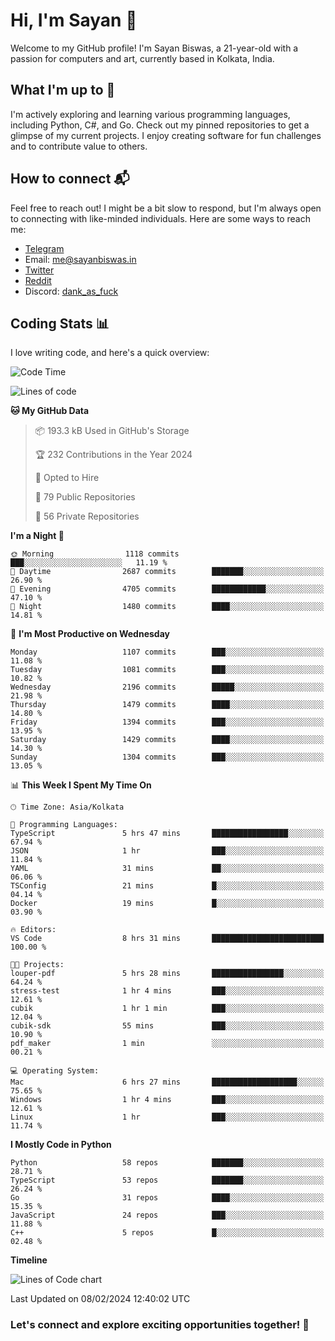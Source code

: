 # Hi, I'm Sayan 👋

Welcome to my GitHub profile! I'm Sayan Biswas, a 21-year-old with a passion for computers and art, currently based in Kolkata, India.

## What I'm up to 🚀

I'm actively exploring and learning various programming languages, including Python, C#, and Go. Check out my pinned repositories to get a glimpse of my current projects. I enjoy creating software for fun challenges and to contribute value to others.

## How to connect 📬

Feel free to reach out! I might be a bit slow to respond, but I'm always open to connecting with like-minded individuals. Here are some ways to reach me:

- [Telegram](https://t.me/dank_as_fuck)
- Email: [me@sayanbiswas.in](mailto:me@sayanbiswas.in)
- [Twitter](https://twitter.com/TheDankDel)
- [Reddit](https://www.reddit.com/user/dank_as_fuck_/)
- Discord: [dank_as_fuck](https://discordapp.com/users/506536929152466945)

## Coding Stats 📊

I love writing code, and here's a quick overview:

<!--START_SECTION:waka-->
![Code Time](http://img.shields.io/badge/Code%20Time-1%2C470%20hrs%2052%20mins-blue)

![Lines of code](https://img.shields.io/badge/From%20Hello%20World%20I%27ve%20Written-6.8%20million%20lines%20of%20code-blue)

**🐱 My GitHub Data** 

> 📦 193.3 kB Used in GitHub's Storage 
 > 
> 🏆 232 Contributions in the Year 2024
 > 
> 💼 Opted to Hire
 > 
> 📜 79 Public Repositories 
 > 
> 🔑 56 Private Repositories 
 > 
**I'm a Night 🦉** 

```text
🌞 Morning                1118 commits        ███░░░░░░░░░░░░░░░░░░░░░░   11.19 % 
🌆 Daytime                2687 commits        ███████░░░░░░░░░░░░░░░░░░   26.90 % 
🌃 Evening                4705 commits        ████████████░░░░░░░░░░░░░   47.10 % 
🌙 Night                  1480 commits        ████░░░░░░░░░░░░░░░░░░░░░   14.81 % 
```
📅 **I'm Most Productive on Wednesday** 

```text
Monday                   1107 commits        ███░░░░░░░░░░░░░░░░░░░░░░   11.08 % 
Tuesday                  1081 commits        ███░░░░░░░░░░░░░░░░░░░░░░   10.82 % 
Wednesday                2196 commits        █████░░░░░░░░░░░░░░░░░░░░   21.98 % 
Thursday                 1479 commits        ████░░░░░░░░░░░░░░░░░░░░░   14.80 % 
Friday                   1394 commits        ███░░░░░░░░░░░░░░░░░░░░░░   13.95 % 
Saturday                 1429 commits        ████░░░░░░░░░░░░░░░░░░░░░   14.30 % 
Sunday                   1304 commits        ███░░░░░░░░░░░░░░░░░░░░░░   13.05 % 
```


📊 **This Week I Spent My Time On** 

```text
🕑︎ Time Zone: Asia/Kolkata

💬 Programming Languages: 
TypeScript               5 hrs 47 mins       █████████████████░░░░░░░░   67.94 % 
JSON                     1 hr                ███░░░░░░░░░░░░░░░░░░░░░░   11.84 % 
YAML                     31 mins             ██░░░░░░░░░░░░░░░░░░░░░░░   06.06 % 
TSConfig                 21 mins             █░░░░░░░░░░░░░░░░░░░░░░░░   04.14 % 
Docker                   19 mins             █░░░░░░░░░░░░░░░░░░░░░░░░   03.90 % 

🔥 Editors: 
VS Code                  8 hrs 31 mins       █████████████████████████   100.00 % 

🐱‍💻 Projects: 
louper-pdf               5 hrs 28 mins       ████████████████░░░░░░░░░   64.24 % 
stress-test              1 hr 4 mins         ███░░░░░░░░░░░░░░░░░░░░░░   12.61 % 
cubik                    1 hr 1 min          ███░░░░░░░░░░░░░░░░░░░░░░   12.04 % 
cubik-sdk                55 mins             ███░░░░░░░░░░░░░░░░░░░░░░   10.90 % 
pdf_maker                1 min               ░░░░░░░░░░░░░░░░░░░░░░░░░   00.21 % 

💻 Operating System: 
Mac                      6 hrs 27 mins       ███████████████████░░░░░░   75.65 % 
Windows                  1 hr 4 mins         ███░░░░░░░░░░░░░░░░░░░░░░   12.61 % 
Linux                    1 hr                ███░░░░░░░░░░░░░░░░░░░░░░   11.74 % 
```

**I Mostly Code in Python** 

```text
Python                   58 repos            ███████░░░░░░░░░░░░░░░░░░   28.71 % 
TypeScript               53 repos            ███████░░░░░░░░░░░░░░░░░░   26.24 % 
Go                       31 repos            ████░░░░░░░░░░░░░░░░░░░░░   15.35 % 
JavaScript               24 repos            ███░░░░░░░░░░░░░░░░░░░░░░   11.88 % 
C++                      5 repos             █░░░░░░░░░░░░░░░░░░░░░░░░   02.48 % 
```



**Timeline**

![Lines of Code chart](https://raw.githubusercontent.com/Dank-del/Dank-del/main/assets/bar_graph.png)


 Last Updated on 08/02/2024 12:40:02 UTC
<!--END_SECTION:waka-->

### Let's connect and explore exciting opportunities together! 🚀
